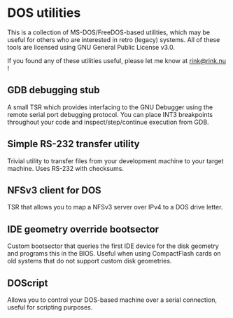 # DOS utilities

This is a collection of MS-DOS/FreeDOS-based utilities, which may be useful for others who are interested in retro (legacy) systems. All of these tools are licensed using GNU General Public License v3.0.

If you found any of these utilities useful, please let me know at rink@rink.nu !

## GDB debugging stub

A small TSR which provides interfacing to the GNU Debugger using the remote serial port debugging protocol. You can place INT3 breakpoints throughout your code and inspect/step/continue execution from GDB.

## Simple RS-232 transfer utility

Trivial utility to transfer files from your development machine to your target machine. Uses RS-232 with checksums.

## NFSv3 client for DOS

TSR that allows you to map a NFSv3 server over IPv4 to a DOS drive letter.

## IDE geometry override bootsector

Custom bootsector that queries the first IDE device for the disk geometry and programs this in the BIOS. Useful when using CompactFlash cards on old systems that do not support custom disk geometries.

## DOScript

Allows you to control your DOS-based machine over a serial connection, useful for scripting purposes.
